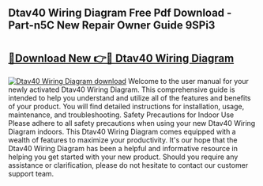 ## Dtav40 Wiring Diagram Free Pdf Download - Part-n5C New Repair Owner Guide 9SPi3

# <h2><a href="http://dfttmh.blite.top/?on=Dtav40+Wiring+Diagram">🔗Download New 👉🔴 Dtav40 Wiring Diagram</a></h2>

[![Dtav40 Wiring Diagram download](https://i.imgur.com/lujVjoI.png)](http://dfttmh.blite.top/?on=Dtav40+Wiring+Diagram)
Welcome to the user manual for your newly activated Dtav40 Wiring Diagram. This comprehensive guide is intended to help you understand and utilize all of the features and benefits of your product. You will find detailed instructions for installation, usage, maintenance, and troubleshooting. Safety Precautions for Indoor Use Please adhere to all safety precautions when using your new Dtav40 Wiring Diagram indoors. This Dtav40 Wiring Diagram comes equipped with a wealth of features to maximize your productivity. It's our hope that the Dtav40 Wiring Diagram has been a helpful and informative resource in helping you get started with your new product. Should you require any assistance or clarification, please do not hesitate to contact our customer support team.
